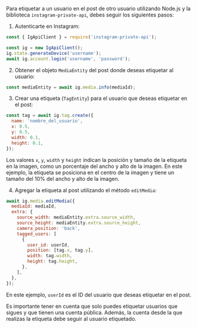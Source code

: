 Para etiquetar a un usuario en el post de otro usuario utilizando Node.js y la biblioteca `instagram-private-api`, debes seguir los siguientes pasos:

1. Autenticarte en Instagram:

```js
const { IgApiClient } = require('instagram-private-api');

const ig = new IgApiClient();
ig.state.generateDevice('username');
await ig.account.login('username', 'password');
```

2. Obtener el objeto `MediaEntity` del post donde deseas etiquetar al usuario:

```js
const mediaEntity = await ig.media.info(mediaId);
```

3. Crear una etiqueta (`TagEntity`) para el usuario que deseas etiquetar en el post:

```js
const tag = await ig.tag.create({
  name: 'nombre_del_usuario',
  x: 0.5,
  y: 0.5,
  width: 0.1,
  height: 0.1,
});
```

Los valores `x`, `y`, `width` y `height` indican la posición y tamaño de la etiqueta en la imagen, como un porcentaje del ancho y alto de la imagen. En este ejemplo, la etiqueta se posiciona en el centro de la imagen y tiene un tamaño del 10% del ancho y alto de la imagen.

4. Agregar la etiqueta al post utilizando el método `editMedia`:

```js
await ig.media.editMedia({
  mediaId: mediaId,
  extra: {
    source_width: mediaEntity.extra.source_width,
    source_height: mediaEntity.extra.source_height,
    camera_position: 'back',
    tagged_users: [
      {
        user_id: userId,
        position: [tag.x, tag.y],
        width: tag.width,
        height: tag.height,
      },
    ],
  },
});
```

En este ejemplo, `userId` es el ID del usuario que deseas etiquetar en el post.

Es importante tener en cuenta que solo puedes etiquetar usuarios que sigues y que tienen una cuenta pública. Además, la cuenta desde la que realizas la etiqueta debe seguir al usuario etiquetado.